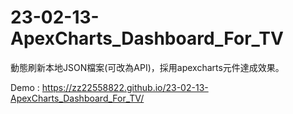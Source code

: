 # 23-02-13-ApexCharts_Dashboard_For_TV

動態刷新本地JSON檔案(可改為API)，採用apexcharts元件達成效果。

Demo : https://zz22558822.github.io/23-02-13-ApexCharts_Dashboard_For_TV/
